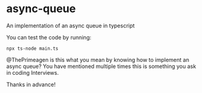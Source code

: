 # async-queue
An implementation of an async queue in typescript

You can test the code by running:
```
npx ts-node main.ts
```

@ThePrimeagen is this what you mean by knowing how to implement an async queue? You have mentioned multiple times this is something you ask in coding Interviews.

Thanks in advance!
